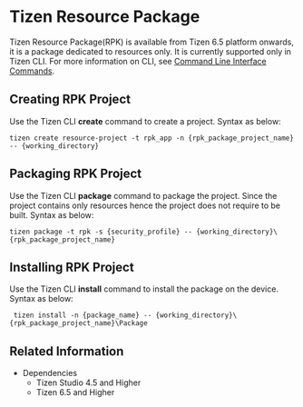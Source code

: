 # Tizen Resource Package

Tizen Resource Package(RPK) is available from Tizen 6.5 platform onwards, it is a package dedicated to resources only. It is currently supported only in Tizen CLI. For more information on CLI, see [Command Line Interface Commands](../common-tools/command-line-interface.md).

## Creating RPK Project

Use the Tizen CLI **create** command to create a project.
Syntax as below:
```
tizen create resource-project -t rpk_app -n {rpk_package_project_name} -- {working_directory}
```

## Packaging RPK Project

Use the Tizen CLI **package** command to package the project.
Since the project contains only resources hence the project does not require to be built.
Syntax as below:
```
tizen package -t rpk -s {security_profile} -- {working_directory}\{rpk_package_project_name}
```

## Installing RPK Project

Use the Tizen CLI **install** command to install the package on the device.
Syntax as below:
```
 tizen install -n {package_name} -- {working_directory}\{rpk_package_project_name}\Package
```

## Related Information
* Dependencies
  - Tizen Studio 4.5 and Higher
  - Tizen 6.5 and Higher
